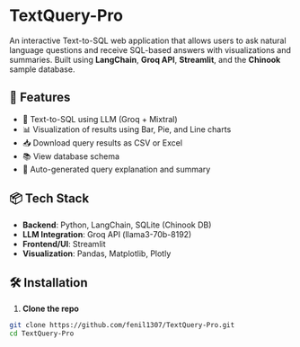 # TextQuery-Pro


An interactive Text-to-SQL web application that allows users to ask natural language questions and receive SQL-based answers with visualizations and summaries. Built using **LangChain**, **Groq API**, **Streamlit**, and the **Chinook** sample database.

## 🚀 Features

- 🧠 Text-to-SQL using LLM (Groq + Mixtral)
- 📊 Visualization of results using Bar, Pie, and Line charts
- 📥 Download query results as CSV or Excel
- 📚 View database schema
- 📝 Auto-generated query explanation and summary

## 📦 Tech Stack

- **Backend**: Python, LangChain, SQLite (Chinook DB)
- **LLM Integration**: Groq API (llama3-70b-8192)
- **Frontend/UI**: Streamlit
- **Visualization**: Pandas, Matplotlib, Plotly

## 🛠️ Installation

1. **Clone the repo**
```bash
git clone https://github.com/fenil1307/TextQuery-Pro.git
cd TextQuery-Pro
